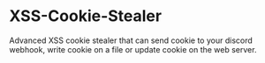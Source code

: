 # XSS-Cookie-Stealer
Advanced XSS cookie stealer that can send cookie to your discord webhook, write cookie on a file or update cookie on the web server.
